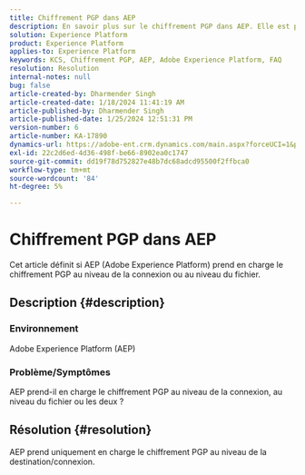 ```yaml
---
title: Chiffrement PGP dans AEP
description: En savoir plus sur le chiffrement PGP dans AEP. Elle est prise en charge uniquement au niveau de la connexion.
solution: Experience Platform
product: Experience Platform
applies-to: Experience Platform
keywords: KCS, Chiffrement PGP, AEP, Adobe Experience Platform, FAQ
resolution: Resolution
internal-notes: null
bug: false
article-created-by: Dharmender Singh
article-created-date: 1/18/2024 11:41:19 AM
article-published-by: Dharmender Singh
article-published-date: 1/25/2024 12:51:31 PM
version-number: 6
article-number: KA-17890
dynamics-url: https://adobe-ent.crm.dynamics.com/main.aspx?forceUCI=1&pagetype=entityrecord&etn=knowledgearticle&id=6e4a767d-f6b5-ee11-a569-6045bd0065b6
exl-id: 22c2d6ed-4d36-498f-be66-8902ea0c1747
source-git-commit: dd19f78d752827e48b7dc68adcd95500f2ffbca0
workflow-type: tm+mt
source-wordcount: '84'
ht-degree: 5%

---
```


# Chiffrement PGP dans AEP


Cet article définit si AEP (Adobe Experience Platform) prend en charge le chiffrement PGP au niveau de la connexion ou au niveau du fichier.

## Description {#description}


### <b>Environnement</b>

Adobe Experience Platform (AEP)

### <b>Problème/Symptômes</b>

AEP prend-il en charge le chiffrement PGP au niveau de la connexion, au niveau du fichier ou les deux ?


## Résolution {#resolution}


AEP prend uniquement en charge le chiffrement PGP au niveau de la destination/connexion.
